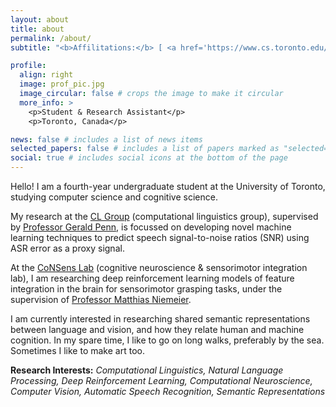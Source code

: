 ```yaml
---
layout: about
title: about
permalink: /about/
subtitle: "<b>Affilitations:</b> [ <a href='https://www.cs.toronto.edu/compling/'>CL Group</a> ]    [ <a href='https://www.utsc.utoronto.ca/people/niemeier/'>CoNSens Lab</a>" ]

profile:
  align: right
  image: prof_pic.jpg
  image_circular: false # crops the image to make it circular
  more_info: >
    <p>Student & Research Assistant</p>
    <p>Toronto, Canada</p>

news: false # includes a list of news items
selected_papers: false # includes a list of papers marked as "selected={true}"
social: true # includes social icons at the bottom of the page
---
```


Hello! I am a fourth-year undergraduate student at the University of Toronto, studying computer science and cognitive science.

My research at the <a href='https://www.cs.toronto.edu/compling/'>CL Group</a> (computational linguistics group), supervised by <a href='http://www.cs.toronto.edu/~gpenn/'>Professor Gerald Penn</a>, is focussed on developing novel machine learning techniques to predict speech signal-to-noise ratios (SNR) using ASR error as a proxy signal.

At the <a href='https://www.utsc.utoronto.ca/people/niemeier/'>CoNSens Lab</a> (cognitive neuroscience & sensorimotor integration lab), I am researching deep reinforcement learning models of feature integration in the brain for sensorimotor grasping tasks, under the supervision of <a href='https://www.psych.utoronto.ca/people/directories/all-faculty/matthias-niemeier'>Professor Matthias Niemeier</a>. 

I am currently interested in researching shared semantic representations between language and vision, and how they relate human and machine cognition. In my spare time, I like to go on long walks, preferably by the sea. Sometimes I like to make art too.

<b>Research Interests:</b> <i>Computational Linguistics, Natural Language Processing, Deep Reinforcement Learning, Computational Neuroscience, Computer Vision, Automatic Speech Recognition, Semantic Representations</i>
